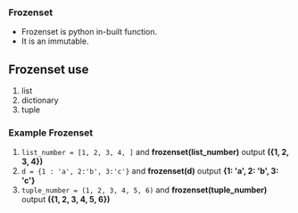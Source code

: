 ### Frozenset
* Frozenset is python in-built function.  
* It is  an immutable.  
## Frozenset use 
1. list 
2. dictionary
3. tuple   

### Example Frozenset 
1. `list_number = [1, 2, 3, 4, ]` and **frozenset(list_number)**  output **({1, 2, 3, 4})** 
2. `d = {1 : 'a', 2:'b', 3:'c'}` and **frozenset(d)** output **{1: 'a', 2: 'b', 3: 'c'}** 
3. `tuple_number = (1, 2, 3, 4, 5, 6)` and **frozenset(tuple_number)**  output **({1, 2, 3, 4, 5, 6})** 
     